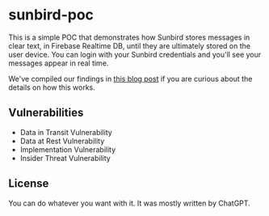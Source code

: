 # sunbird-poc

This is a simple POC that demonstrates how Sunbird stores messages in clear text, in Firebase Realtime DB, until they are ultimately stored on the user device. You can login with your Sunbird credentials and you'll see your messages appear in real time. 

We've compiled our findings in [this blog post](https://medium.com/@ridafkih/nothings-chats-is-not-secure-281d71b9cf52) if you are curious about the details on how this works. 

## Vulnerabilities
- Data in Transit Vulnerability
- Data at Rest Vulnerability
- Implementation Vulnerability
- Insider Threat Vulnerability

## License

You can do whatever you want with it. It was mostly written by ChatGPT.
